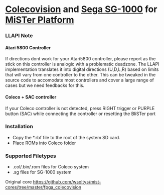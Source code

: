 # [Colecovision](https://en.wikipedia.org/wiki/ColecoVision) and [Sega SG-1000](https://en.wikipedia.org/wiki/SG-1000) for [MiSTer Platform](https://github.com/MiSTer-devel/Main_MiSTer/wiki)

### LLAPI Note
#### Atari 5800 Controller

If directions dont work for your Atari5800 controller, please report as the stick on this controller is analogic with a problematic deadzone. The LLAPI implementation translates it into digital directions (U,D,L,R) based on limits that will vary from one controller to the other.
This can be tweaked in the source code to accomodate most controllers and cover a large range of cases but we need feedbacks for this.

#### Coleco + SAC controller

If your Coleco controller is not detected, press RIGHT trigger or PURPLE button (SAC) while connecting the controller or resetting the BliSTer port

### Installation
* Copy the *.rbf file to the root of the system SD card.
* Place ROMs into Coleco folder

### Supported Filetypes
 * .col/.bin/.rom files for Coleco system
 * .sg files for SG-1000 system

Original core https://github.com/wsoltys/mist-cores/tree/master/fpga_colecovision
